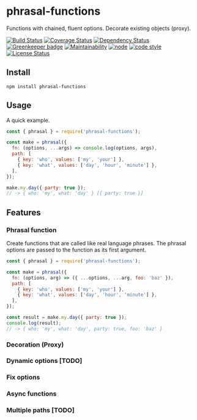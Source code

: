 # phrasal-functions

Functions with chained, fluent options.
Decorate existing objects (proxy).

[![Build Status](https://travis-ci.org/frankthelen/phrasal-functions.svg?branch=master)](https://travis-ci.org/frankthelen/phrasal-functions)
[![Coverage Status](https://coveralls.io/repos/github/frankthelen/phrasal-functions/badge.svg?branch=master)](https://coveralls.io/github/frankthelen/phrasal-functions?branch=master)
[![Dependency Status](https://gemnasium.com/badges/github.com/frankthelen/phrasal-functions.svg)](https://gemnasium.com/github.com/frankthelen/phrasal-functions)
[![Greenkeeper badge](https://badges.greenkeeper.io/frankthelen/phrasal-functions.svg)](https://greenkeeper.io/)
[![Maintainability](https://api.codeclimate.com/v1/badges/25b61ef7569593524e66/maintainability)](https://codeclimate.com/github/frankthelen/phrasal-functions/maintainability)
[![node](https://img.shields.io/node/v/phrasal-functions.svg)]()
[![code style](https://img.shields.io/badge/code_style-airbnb-brightgreen.svg)](https://github.com/airbnb/javascript)
[![License Status](http://img.shields.io/npm/l/phrasal-functions.svg)]()

## Install

```batch
npm install phrasal-functions
```

## Usage

A quick example.
```javascript
const { phrasal } = require('phrasal-functions');

const make = phrasal({
  fn: (options, ...args) => console.log(options, args),
  path: [
    { key: 'who', values: ['my', 'your'] },
    { key: 'what', values: ['day', 'hour', 'minute'] },
  ],
});

make.my.day({ party: true });
// -> { who: 'my', what: 'day' } [{ party: true }]
```

## Features
### Phrasal function

Create functions that are called like real language phrases.
The phrasal options are passed to the function as its first argument.

```javascript
const { phrasal } = require('phrasal-functions');

const make = phrasal({
  fn: (options, arg) => ({ ...options, ...arg, foo: 'baz' }),
  path: [
    { key: 'who', values: ['my', 'your'] },
    { key: 'what', values: ['day', 'hour', 'minute'] },
  ],
});

const result = make.my.day({ party: true });
console.log(result);
// -> { who: 'my', what: 'day', party: true, foo: 'baz' }
```

### Decoration (Proxy)
### Dynamic options [TODO]
### Fix options
### Async functions
### Multiple paths [TODO]
